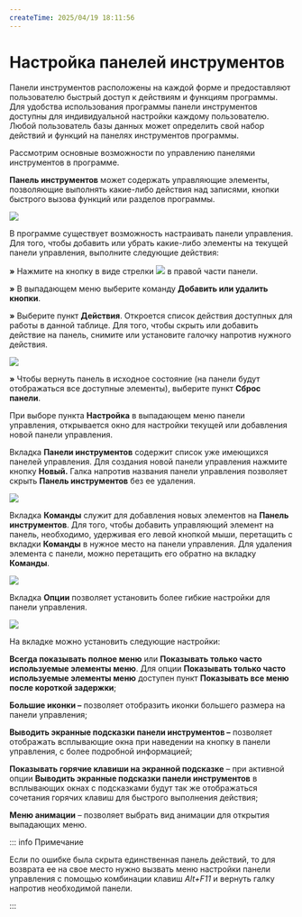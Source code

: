 ```yaml
---
createTime: 2025/04/19 18:11:56
---
```

# Настройка панелей инструментов

Панели инструментов расположены на каждой форме и предоставляют пользователю быстрый доступ к действиям и функциям программы. Для удобства использования программы панели инструментов доступны для индивидуальной настройки каждому пользователю. Любой пользователь базы данных может определить свой набор действий и функций на панелях инструментов программы.

Рассмотрим основные возможности по управлению панелями инструментов в программе.

**Панель инструментов** может содержать управляющие элементы, позволяющие выполнять какие-либо действия над записями, кнопки быстрого вызова функций или разделов программы.

![](Aspose.Words.6f13226c-9016-4dda-be57-653ed66d987a.130.png)

В программе существует возможность настраивать панели управления. Для того, чтобы добавить или убрать какие-либо элементы на текущей панели управления, выполните следующие действия:

**»** Нажмите на кнопку в виде стрелки ![](Aspose.Words.6f13226c-9016-4dda-be57-653ed66d987a.131.png) в правой части панели.

**»** В выпадающем меню выберите команду **Добавить или удалить кнопки**.

**»** Выберите пункт **Действия**. Откроется список действия доступных для работы в данной таблице. Для того, чтобы скрыть или добавить действие на панель, снимите или установите галочку напротив нужного действия.

![](Aspose.Words.6f13226c-9016-4dda-be57-653ed66d987a.132.png)

**»** Чтобы вернуть панель в исходное состояние (на панели будут отображаться все доступные элементы), выберите пункт **Сброс панели**.

При выборе пункта **Настройка** в выпадающем меню панели управления, открывается окно для настройки текущей или добавления новой панели управления.

Вкладка **Панели инструментов** содержит список уже имеющихся панелей управления. Для создания новой панели управления нажмите кнопку **Новый.** Галка напротив названия панели управления позволяет скрыть **Панель инструментов** без ее удаления.

![](Aspose.Words.6f13226c-9016-4dda-be57-653ed66d987a.133.png)

Вкладка **Команды** служит для добавления новых элементов на **Панель инструментов**. Для того, чтобы добавить управляющий элемент на панель, необходимо, удерживая его левой кнопкой мыши, перетащить с вкладки **Команды** в нужное место на панели управления. Для удаления элемента с панели, можно перетащить его обратно на вкладку **Команды**.



![](Aspose.Words.6f13226c-9016-4dda-be57-653ed66d987a.134.png)

Вкладка **Опции** позволяет установить более гибкие настройки для панели управления.

![](Aspose.Words.6f13226c-9016-4dda-be57-653ed66d987a.135.png)

На вкладке можно установить следующие настройки:

**Всегда показывать полное меню** или **Показывать только часто используемые элементы меню**. Для опции **Показывать только часто используемые элементы меню** доступен пункт **Показывать все меню после короткой задержки**;

**Большие иконки –** позволяет отобразить иконки большего размера на панели управления;

**Выводить экранные подсказки панели инструментов –** позволяет отображать всплывающие окна при наведении на кнопку в панели управления, с более подробной информацией;

**Показывать горячие клавиши на экранной подсказке** – при активной опции **Выводить экранные подсказки панели инструментов** в всплывающих окнах с подсказками будут так же отображаться сочетания горячих клавиш для быстрого выполнения действия;

**Меню анимации** – позволяет выбрать вид анимации для открытия выпадающих меню.

::: info Примечание

Если по ошибке была скрыта единственная панель действий, то для возврата ее на свое место нужно вызвать меню настройки панели управления с помощью комбинации клавиш *Alt+F11* и вернуть галку напротив необходимой панели.

:::